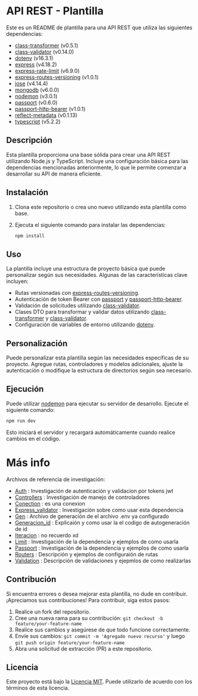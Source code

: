 # API REST - Plantilla

Este es un README de plantilla para una API REST que utiliza las siguientes dependencias:

- [class-transformer](https://www.npmjs.com/package/class-transformer) (v0.5.1)
- [class-validator](https://www.npmjs.com/package/class-validator) (v0.14.0)
- [dotenv](https://www.npmjs.com/package/dotenv) (v16.3.1)
- [express](https://www.npmjs.com/package/express) (v4.18.2)
- [express-rate-limit](https://www.npmjs.com/package/express-rate-limit) (v6.9.0)
- [express-routes-versioning](https://www.npmjs.com/package/express-routes-versioning) (v1.0.1)
- [jose](https://www.npmjs.com/package/jose) (v4.14.4)
- [mongodb](https://www.npmjs.com/package/mongodb) (v6.0.0)
- [nodemon](https://www.npmjs.com/package/nodemon) (v3.0.1)
- [passport](https://www.npmjs.com/package/passport) (v0.6.0)
- [passport-http-bearer](https://www.npmjs.com/package/passport-http-bearer) (v1.0.1)
- [reflect-metadata](https://www.npmjs.com/package/reflect-metadata) (v0.1.13)
- [typescript](https://www.npmjs.com/package/typescript) (v5.2.2)

## Descripción

Esta plantilla proporciona una base sólida para crear una API REST utilizando Node.js y TypeScript. Incluye una configuración básica para las dependencias mencionadas anteriormente, lo que le permite comenzar a desarrollar su API de manera eficiente.

## Instalación

1. Clona este repositorio o crea uno nuevo utilizando esta plantilla como base.

2. Ejecuta el siguiente comando para instalar las dependencias:

   ```bash
   npm install
   ```

## Uso

La plantilla incluye una estructura de proyecto básica que puede personalizar según sus necesidades. Algunas de las características clave incluyen:

- Rutas versionadas con [express-routes-versioning](https://www.npmjs.com/package/express-routes-versioning).
- Autenticación de token Bearer con [passport](https://www.npmjs.com/package/passport) y [passport-http-bearer](https://www.npmjs.com/package/passport-http-bearer).
- Validación de solicitudes utilizando [class-validator](https://www.npmjs.com/package/class-validator).
- Clases DTO para transformar y validar datos utilizando [class-transformer](https://www.npmjs.com/package/class-transformer) y [class-validator](https://www.npmjs.com/package/class-validator).
- Configuración de variables de entorno utilizando [dotenv](https://www.npmjs.com/package/dotenv).

## Personalización

Puede personalizar esta plantilla según las necesidades específicas de su proyecto. Agregue rutas, controladores y modelos adicionales, ajuste la autenticación o modifique la estructura de directorios según sea necesario.

## Ejecución

Puede utilizar [nodemon](https://www.npmjs.com/package/nodemon) para ejecutar su servidor de desarrollo. Ejecute el siguiente comando:

```bash
npm run dev
```

Esto iniciará el servidor y recargará automáticamente cuando realice cambios en el código.



# Más info

Archivos de referencia de investigación:

- [Auth](./resources/markdown/AUTH.md) : Investigación de autenticación y validacion por tokens jwt
- [Controllers](./resources/markdown/CONTROLLERS.md) : Investigación de manejo de controladores
- [Conection](./resources/markdown/CONNECTION.md) : es una conexion
- [Express_validator](./resources/markdown/AUTH.md) : Investigación sobre como usar esta dependencia
- [Gen](./resources/markdown/GEN.md) : Archivo de generación de el archivo .env ya configurado
- [Generacion_id](./resources/markdown/GENERACIÓN_ID.md) : Explicaión y como usar la el codigo de autogeneración de id
- [Iteracion](./resources/markdown/Iteracion.md) : no recuerdo xd
- [Limit](./resources/markdown/LIMIT.md) : Investigación de la dependencia y ejemplos de como usarla
- [Passport](./resources/markdown/PASSPORT.md) : Investigación de la dependencia y ejemplos de como usarla
- [Routers](./resources/markdown/ROUTES.md) : Descripción y ejemplos de configuraión de rutas
- [Validation](./resources/markdown/VALIDATION_FILTRADO.md) : Descripción de validaciones y ejepmlos de como realizarlas

## Contribución

Si encuentra errores o desea mejorar esta plantilla, no dude en contribuir. ¡Apreciamos sus contribuciones! Para contribuir, siga estos pasos:

1. Realice un fork del repositorio.
2. Cree una nueva rama para su contribución: `git checkout -b feature/your-feature-name`
3. Realice sus cambios y asegúrese de que todo funcione correctamente.
4. Envíe sus cambios: `git commit -m 'Agregado nuevo recurso'` y luego `git push origin feature/your-feature-name`
5. Abra una solicitud de extracción (PR) a este repositorio.

## Licencia

Este proyecto está bajo la [Licencia MIT](https://chat.openai.com/c/LICENSE). Puede utilizarlo de acuerdo con los términos de esta licencia.